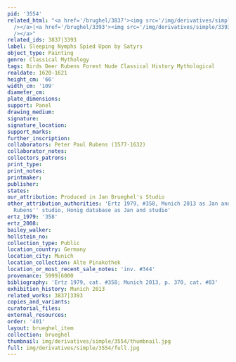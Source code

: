 ```yaml
---
pid: '3554'
related_html: "<a href='/brughel/3837'><img src='/img/derivatives/simple/3837/thumbnail.jpg'
  /></a>|<a href='/brughel/3393'><img src='/img/derivatives/simple/3393/thumbnail.jpg'
  /></a>"
related_ids: 3837|3393
label: Sleeping Nymphs Spied Upon by Satyrs
object_type: Painting
genre: Classical Mythology
tags: Birds Deer Rubens Forest Nude Classical History Mythological
realdate: 1620-1621
height_cm: '66'
width_cm: '109'
diameter_cm: 
plate_dimensions: 
support: Panel
drawing_medium: 
signature: 
signature_location: 
support_marks: 
further_inscription: 
collaborators: Peter Paul Rubens (1577-1632)
collaborator_notes: 
collectors_patrons: 
print_type: 
print_notes: 
printmaker: 
publisher: 
states: 
our_attribution: Produced in Jan Brueghel's Studio
other_attribution_authorities: 'Ertz 1979, #358, Munich 2013 as Jan and studio with
  Rubens'' studio, Honig database as Jan and studio'
ertz_1979: '358'
ertz_2008: 
bailey_walker: 
hollstein_no: 
collection_type: Public
location_country: Germany
location_city: Munich
location_collection: Alte Pinakothek
location_or_most_recent_sale_notes: 'inv. #344'
provenance: 5999|6000
bibliography: 'Ertz 1979, cat. #358; Munich 2013, p. 370, cat. #83'
exhibition_history: Munich 2013
related_works: 3837|3393
copies_and_variants: 
curatorial_files: 
external_resources: 
order: '401'
layout: brueghel_item
collection: brueghel
thumbnail: img/derivatives/simple/3554/thumbnail.jpg
full: img/derivatives/simple/3554/full.jpg
---
```

